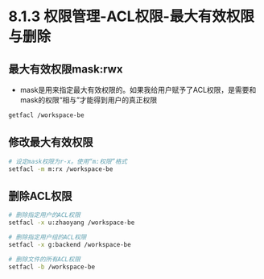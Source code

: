 # 8.1.3 权限管理-ACL权限-最大有效权限与删除

## 最大有效权限mask:rwx
- mask是用来指定最大有效权限的。如果我给用户赋予了ACL权限，是需要和mask的权限“相与”才能得到用户的真正权限
```bash
getfacl /workspace-be
```
## 修改最大有效权限
```bash
# 设定mask权限为r-x。使用“m:权限”格式
setfacl -m m:rx /workspace-be
```
## 删除ACL权限
```bash
# 删除指定用户的ACL权限
setfacl -x u:zhaoyang /workspace-be

# 删除指定用户组的ACL权限
setfacl -x g:backend /workspace-be

# 删除文件的所有ACL权限
setfacl -b /workspace-be
```
